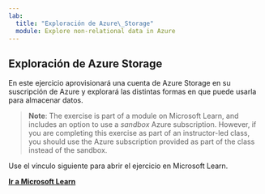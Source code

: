 ```yaml
---
lab:
  title: "Exploración de Azure\_Storage"
  module: Explore non-relational data in Azure
---
```


## <a name="explore-azure-storage"></a>Exploración de Azure Storage

En este ejercicio aprovisionará una cuenta de Azure Storage en su suscripción de Azure y explorará las distintas formas en que puede usarla para almacenar datos.

> <bpt id="p1">**</bpt>Note<ept id="p1">**</ept>: The exercise is part of a module on Microsoft Learn, and includes an option to use a <bpt id="p2">*</bpt>sandbox<ept id="p2">*</ept> Azure subscription. However, if you are completing this exercise as part of an instructor-led class, you should use the Azure subscription provided as part of the class instead of the sandbox.

Use el vínculo siguiente para abrir el ejercicio en Microsoft Learn.

**[Ir a Microsoft Learn](https://docs.microsoft.com/learn/modules/explore-provision-deploy-non-relational-data-services-azure/6-exercise-azure-storage#provision-an-azure-storage-account)**
